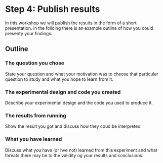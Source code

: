 # Step 4: Publish results

In this workshop we will publish the results in the form of a short presentation. In the folloing there is an example outline of how you could presenty your findings.

## Outline

### The question you chose

State your question and what your motivation was to cheose that particular question to study and what you hope to learn from it.

### The experimental design and code you created

Describe your experimental design and the code you used to produce it.

### The results from running

Show the result you got and discuss how they coud be interpreted

### What you have learned

Discuss what you have (or hve not) learned from this experiment and what threats there may be to the validity og your results and conclusions.